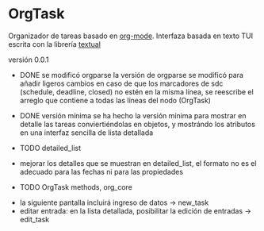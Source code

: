# OrgTask
Organizador de tareas basado en [org-mode](https://orgmode.org/). 
Interfaza basada en texto TUI escrita con la librería [textual](https://textual.textualize.io/)

versión 0.0.1
* DONE se modificó orgparse
la versión de orgparse se modificó para añadir ligeros cambios
en caso de que los marcadores de sdc (schedule, deadline, closed) no estén en la misma línea, se reescribe el arreglo que contiene a todas las líneas del nodo (OrgTask)

* DONE versión mínima
se ha hecho la versión mínima para mostrar en detalle las tareas conviertiéndolas en objetos, y mostrándo los atributos en una interfaz sencilla de lista detallada


* TODO detailed_list 
- mejorar los detalles que se muestran en detailed_list, el formato no es el adecuado para las fechas ni para las propiedades

* TODO OrgTask methods, org_core
- la siguiente pantalla incluirá ingreso de datos -> new_task
- editar entrada: en la lista detallada, posibilitar la edición de entradas -> edit_task 

